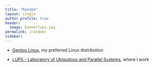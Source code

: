 ```yaml
---
title: "Random"
layout: single
author_profile: true
header:
  image: bannerlups.jpg
permalink: /random/
sidebar:
---
```


* [Gentoo Linux](http://gentoo.org), my preferred Linux distribution

* [LUPS - Laboratory of Ubiquitous and Parallel Systems](http://lups.inf.ufpel.edu.br), where I work
